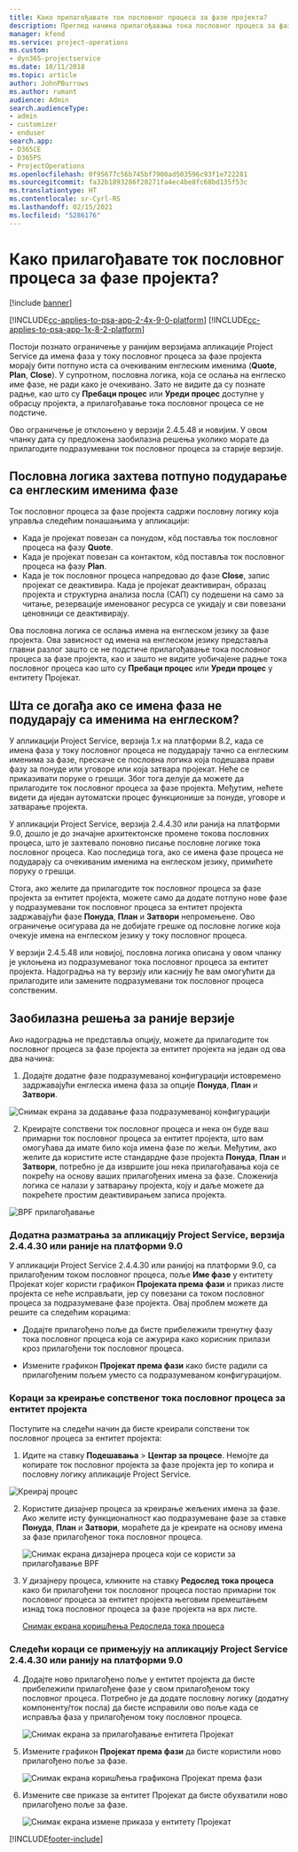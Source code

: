 ```yaml
---
title: Како прилагођавате ток пословног процеса за фазе пројекта?
description: Преглед начина прилагођавања тока пословног процеса за фазе пројекта.
manager: kfend
ms.service: project-operations
ms.custom:
- dyn365-projectservice
ms.date: 10/11/2018
ms.topic: article
author: JohnPBurrows
ms.author: rumant
audience: Admin
search.audienceType:
- admin
- customizer
- enduser
search.app:
- D365CE
- D365PS
- ProjectOperations
ms.openlocfilehash: 0f95677c56b745bf7900ad503596c93f1e722281
ms.sourcegitcommit: fa32b1893286f20271fa4ec4be8fc68bd135f53c
ms.translationtype: HT
ms.contentlocale: sr-Cyrl-RS
ms.lasthandoff: 02/15/2021
ms.locfileid: "5286176"
---
```

# <a name="how-do-i-customize-the-project-stages-business-process-flow"></a>Како прилагођавате ток пословног процеса за фазе пројекта?

[!include [banner](../includes/psa-now-project-operations.md)]

[!INCLUDE[cc-applies-to-psa-app-2-4x-9-0-platform](../includes/cc-applies-to-psa-app-2-4x-9-0-platform.md)]
[!INCLUDE[cc-applies-to-psa-app-1x-8-2-platform](../includes/cc-applies-to-psa-app-1x-8-2-platform.md)]

Постоји познато ограничење у ранијим верзијама апликације Project Service да имена фаза у току пословног процеса за фазе пројекта морају бити потпуно иста са очекиваним енглеским именима (**Quote**, **Plan**, **Close**). У супротном, пословна логика, која се ослања на енглеско име фазе, не ради како је очекивано. Зато не видите да су познате радње, као што су **Пребаци процес** или **Уреди процес** доступне у обрасцу пројекта, а прилагођавање тока пословног процеса се не подстиче. 

Ово ограничење је отклоњено у верзији 2.4.5.48 и новијим. У овом чланку дата су предложена заобилазна решења уколико морате да прилагодите подразумевани ток пословног процеса за старије верзије.  

## <a name="business-logic-requires-an-exact-match-with-english-stage-names"></a>Пословна логика захтева потпуно подударање са енглеским именима фазе

Ток пословног процеса за фазе пројекта садржи пословну логику која управља следећим понашањима у апликацији:
- Када је пројекат повезан са понудом, кôд поставља ток пословног процеса на фазу **Quote**.
- Када је пројекат повезан са контактом, кôд поставља ток пословног процеса на фазу **Plan**.
- Када је ток пословног процеса напредовао до фазе **Close**, запис пројекат се деактивира. Када је пројекат деактивиран, образац пројекта и структурна анализа посла (САП) су подешени на само за читање, резервације именованог ресурса се укидају и сви повезани ценовници се деактивирају.

Ова пословна логика се ослања имена на енглеском језику за фазе пројекта. Ова зависност од имена на енглеском језику представља главни разлог зашто се не подстиче прилагођавање тока пословног процеса за фазе пројекта, као и зашто не видите уобичајене радње тока пословног процеса као што су **Пребаци процес** или **Уреди процес** у ентитету Пројекат.

## <a name="what-happens-if-the-stage-names-dont-match-the-english-names"></a>Шта се догађа ако се имена фаза не подударају са именима на енглеском?

У апликацији Project Service, верзија 1.x на платформи 8.2, када се имена фаза у току пословног процеса не подударају тачно са енглеским именима за фазе, прескаче се пословна логика која подешава прави фазу за понуде или уговоре или која затвара пројекат. Неће се приказивати поруке о грешци. Због тога делује да можете да прилагодите ток пословног процеса за фазе пројекта. Међутим, нећете видети да иједан аутоматски процес функционише за понуде, уговоре и затварање пројекта.

У апликацији Project Service, верзија 2.4.4.30 или ранија на платформи 9.0, дошло је до значајне архитектонске промене токова пословних процеса, што је захтевало поновно писање пословне логике тока пословног процеса. Као последица тога, ако се имена фазе процеса не подударају са очекиваним именима на енглеском језику, примићете поруку о грешци. 

Стога, ако желите да прилагодите ток пословног процеса за фазе пројекта за ентитет пројекта, можете само да додате потпуно нове фазе у подразумевани ток пословног процеса за ентитет пројекта задржавајући фазе **Понуда**, **План** и **Затвори** непромењене. Ово ограничење осигурава да не добијате грешке од пословне логике која очекује имена на енглеском језику у току пословног процеса.

У верзији 2.4.5.48 или новијој, пословна логика описана у овом чланку је уклоњена из подразумеваног тока пословног процеса за ентитет пројекта. Надоградња на ту верзију или каснију ће вам омогућити да прилагодите или замените подразумевани ток пословног процеса сопственим. 

## <a name="workarounds-for-earlier-versions"></a>Заобилазна решења за раније верзије

Ако надоградња не представља опцију, можете да прилагодите ток пословног процеса за фазе пројекта за ентитет пројекта на један од ова два начина:

1. Додајте додатне фазе подразумеваној конфигурацији истовремено задржавајући енглеска имена фаза за опције **Понуда**, **План** и **Затвори**.


![Снимак екрана за додавање фаза подразумеваној конфигурацији](media/FAQ-Customize-BPF-1.png)
 
2. Креирајте сопствени ток пословног процеса и нека он буде ваш примарни ток пословног процеса за ентитет пројекта, што вам омогућава да имате било која имена фазе по жељи. Међутим, ако желите да користите исте стандардне фазе пројекта **Понуда**, **План** и **Затвори**, потребно је да извршите још нека прилагођавања која се покрећу на основу ваших прилагођених имена за фазе. Сложенија логика се налази у затварању пројекта, коју и даље можете да покрећете простим деактивирањем записа пројекта.

![BPF прилагођавање](media/FAQ-Customize-BPF-2.png)

### <a name="additional-considerations-for-project-service-app-version-24430-or-earlier-on-platform-90"></a>Додатна разматрања за апликацију Project Service, верзија 2.4.4.30 или раније на платформи 9.0

У апликацији Project Service 2.4.4.30 или ранијој на платформи 9.0, са прилагођеним током пословног процеса, поље **Име фазе** у ентитету Пројекат којег користи графикон **Пројеката према фази** и приказ листе пројекта се неће исправљати, јер су повезани са током пословног процеса за подразумеване фазе пројекта. Овај проблем можете да решите са следећим корацима:

- Додајте прилагођено поље да бисте прибележили тренутну фазу тока пословног процеса која се ажурира како корисник прилази кроз прилагођени ток пословног процеса.

- Измените графикон **Пројекат према фази** како бисте радили са прилагођеним пољем уместо са подразумеваном конфигурацијом.

### <a name="steps-to-create-your-own-business-process-flow-for-the-project-entity"></a>Кораци за креирање сопственог тока пословног процеса за ентитет пројекта

Поступите на следећи начин да бисте креирали сопствени ток пословног процеса за ентитет пројекта:

1. Идите на ставку **Подешавања** > **Центар за процесе**. Немојте да копирате ток пословног пројекта за фазе пројекта јер то копира и пословну логику апликације Project Service.

  ![Креирај процес](media/FAQ-Customize-BPF-3.png)

2. Користите дизајнер процеса за креирање жељених имена за фазе. Ако желите исту функционалност као подразумеване фазе за ставке **Понуда**, **План** и **Затвори**, мораћете да је креирате на основу имена за фазе прилагођеног тока пословног процеса.

   ![Снимак екрана дизајнера процеса који се користи за прилагођавање BPF](media/FAQ-Customize-BPF-4.png) 

3. У дизајнеру процеса, кликните на ставку **Редослед тока процеса** како би прилагођени ток пословног процеса постао примарни ток пословног процеса за ентитет пројекта његовим премештањем изнад тока пословног процеса за фазе пројекта на врх листе.


   [Снимак екрана коришћења Редоследа тока процеса](media/FAQ-Customize-BPF-5-720.png)

### <a name="the-following-steps-apply-to-project-service-app-24430-or-earlier-on-the-90-platform"></a>Следећи кораци се примењују на апликацију Project Service 2.4.4.30 или ранију на платформи 9.0

4. Додајте ново прилагођено поље у ентитет пројекта да бисте прибележили прилагођене фазе у свом прилагођеном току пословног процеса. Потребно је да додате пословну логику (додатну компоненту/ток посла) да бисте исправили ово поље када се исправља фаза у прилагођеном току пословног процеса.

   ![Снимак екрана за прилагођавање ентитета Пројекат](media/FAQ-Customize-BPF-6-720.png)

5. Измените графикон **Пројекат према фази** да бисте користили ново прилагођено поље за фазе.

   ![Снимак екрана коришћења графикона Пројекат према фази](media/FAQ-Customize-BPF-7-720.png)

6. Измените све приказе за ентитет Пројекат да бисте обухватили ново прилагођено поље за фазе.

   ![Снимак екрана измене приказа у ентитету Пројекат](media/FAQ-Customize-BPF-8-720.png)



[!INCLUDE[footer-include](../includes/footer-banner.md)]